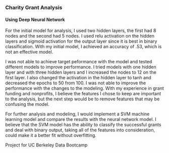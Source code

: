 ### Charity Grant Analysis
#### Using Deep Neural Network

For the initial model for analysis, I used two hidden layers, the first had 8 nodes and the second had 5 nodes. I used relu activation on the hidden layers and sigmoid activation for the output layer since it is best in binary classification. With my initial model, I achieved an accuracy of .53, which is not an effective model. 

I was not able to achieve target peformance with the model and tested different models to improve performance. I tried models with one hidden layer and with three hidden layers and I increased the nodes to 12 on the first layer. I also changed the activation in the hidden layer to tanh and decreased the epochs to 50 from 100. I was not able to improve the performance with the changes to the modeling. With my experience in grant funding and nonprofits, I believe the features I chose to keep are important to the analysis, but the next step would be to remove features that may be confusing the model.

For further analysis and modeling, I would implement a SVM machine learning model and compare the results with the neural network model. I believe that the SVM model has the ability to classify the successful grants and deal with binary output, taking all of the features into consideration, could make it a better fit without overfitting. 

Project for UC Berkeley Data Bootcamp
